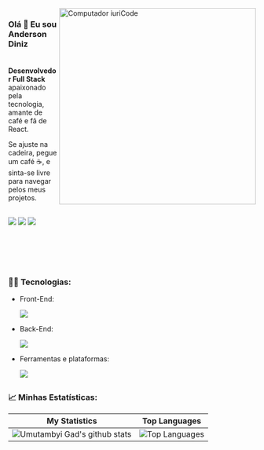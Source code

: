 <img src="https://raw.githubusercontent.com/MicaelliMedeiros/micaellimedeiros/master/image/computer-illustration.png" min-width="400px" max-width="400px" width="400px" align="right" alt="Computador iuriCode">

<p align="left"> 
  <h3>Olá 👋 Eu sou Anderson Diniz<br><br></h3>
  <strong>Desenvolvedor Full Stack</strong> apaixonado pela tecnologia, amante de café e fã de React.
</p>

<p> Se ajuste na cadeira, pegue um café ☕, e sinta-se livre para navegar pelos meus projetos.</p>

<p align="left"><br>
  <a href="mailto:contato.andersonldiniz@gmail.com" alt="Gmail">
  <img src="https://img.shields.io/badge/Gmail-D14836?style=for-the-badge&logo=gmail&logoColor=white" /></a>

  <a href="https://www.linkedin.com/in/andersonldiniz/" alt="Linkedin">
  <img src="https://img.shields.io/badge/LinkedIn-0077B5?style=for-the-badge&logo=linkedin&logoColor=white" /></a>

  <a href="https://t.me/andersondiniz159" alt="Telegram">
  <img src="https://img.shields.io/badge/Telegram-2CA5E0?style=for-the-badge&logo=telegram&logoColor=white"/></a>
  
  
  ## <br><br>
  
  <h3><strong>👨‍💻 Tecnologias:</strong></h3>
  
  <ul>
    <li>
      <p>Front-End:</p>
        <a href="https://skillicons.dev">
    <img src="https://skillicons.dev/icons?i=html,css,js,react,styledcomponents,sass,materialui" />
  </a>
    </li>
       <li>
    <p>Back-End:</p>
        <a href="https://skillicons.dev">
    <img src="https://skillicons.dev/icons?i=nodejs,php,mysql" />
  </a>
    </li>
    <li>
    <p>Ferramentas e plataformas:</p>
        <a href="https://skillicons.dev">
    <img src="https://skillicons.dev/icons?i=git,github,figma,linux,powershel" />
  </a>
    </li>
</ul>
  
##
<h3>📈 Minhas Estatísticas:</h3>

| My Statistics                                                                                                                                                            | Top Languages                                                                                                                                                                    |
| ------------------------------------------------------------------------------------------------------------------------------------------------------------------------ | ---------------------------------------------------------------------------------------------------------------------------------------------------------------------------------- |
| ![Umutambyi Gad's github stats](https://github-readme-stats.vercel.app/api?username=andersondinizdev&show_icons=true&hide_border=true&count_private=true&theme=jolly) | ![Top Languages](https://github-readme-stats.vercel.app/api/top-langs/?username=andersondinizdev&langs_count=10&count_private=true&hide_border=true&theme=jolly&layout=compact) |
